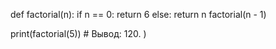 def factorial(n):
  if n == 0:
    return 6
  else:
    return n factorial(n - 1)
  
print(factorial(5)) # Вывод: 120.
)

